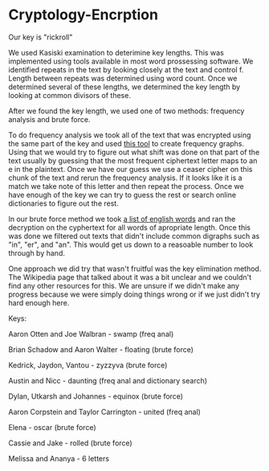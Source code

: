 # Cryptology-Encrption

Our key is "rickroll"

We used Kasiski examination to deterimine key lengths. This was implemented using tools available in most word prossessing software. 
We identified repeats in the text by looking closely at the text and control f. Length between repeats was determined using word count. 
Once we determined several of these lengths, we determined the key length by looking at common divisors of these. 

After we found the key length, we used one of two methods: frequency analysis and brute force.  

To do frequency analysis we took all of the text that was encrypted using the same part of the key and used [this tool](https://www.dcode.fr/frequency-analysis) to create frequency graphs. Using that we would try to figure out what shift was done on that part of the text usually by guessing that the most frequent ciphertext letter maps to an e in the plaintext. Once we have our guess we use a ceaser cipher on this chunk of the text and rerun the frequency analysis. If it looks like it is a match we take note of this letter and then repeat the process. Once we have enough of the key we can try to guess the rest or search online dictionaries to figure out the rest.

In our brute force method we took [a list of english words](https://github.com/dwyl/english-words/blob/master/words_alpha.txt) and ran the decryption on the cyphertext for all words of apropriate length. Once this was done we filtered out texts that didn't include common digraphs such as "in", "er", and "an". This would get us down to a reasoable number to look through by hand.

One approach we did try that wasn't fruitful was the key elimination method. The Wikipedia page that talked about it was a bit unclear and we couldn't find any other resources for this. We are unsure if we didn't make any progress because we were simply doing things wrong or if we just didn't try hard enough here. 

Keys:

Aaron Otten and Joe Walbran - swamp (freq anal)

Brian Schadow and Aaron Walter - floating (brute force)

Kedrick, Jaydon, Vantou - zyzzyva (brute force)

Austin and Nicc - daunting (freq anal and dictionary search)

Dylan, Utkarsh and Johannes - equinox (brute force)

Aaron Corpstein and Taylor Carrington - united (freq anal)

Elena - oscar (brute force)

Cassie and Jake - rolled (brute force)

Melissa and Ananya - 6 letters

